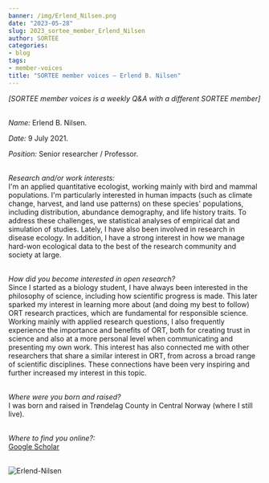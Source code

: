 ```yaml
---
banner: /img/Erlend_Nilsen.png
date: "2023-05-28"
slug: 2023_sortee_member_Erlend_Nilsen
author: SORTEE
categories:
- blog
tags:
- member-voices
title: "SORTEE member voices – Erlend B. Nilsen" 
---
```



*[SORTEE member voices is a weekly Q&A with a different SORTEE member]*   
&nbsp;
&nbsp;

_Name:_ Erlend B. Nilsen.   

_Date:_ 9 July 2021. 
&nbsp;

_Position:_ Senior researcher / Professor.  
&nbsp;

_Research and/or work interests:_   
I'm an applied quantitative ecologist, working mainly
with bird and mammal populations. I'm particularly interested in human impacts (such as climate change, harvest, and land use patterns) on these species' populations, including distribution, abundance demography, and life  history traits. To address these challenges, we statistical analyses of empirical dat and simulation of studies. Lately, I have also been involved in research in disease ecology. In addition, I have a strong  interest in how we manage hard-won ecological data to the best of the research community and society at large.   
&nbsp;
&nbsp;

_How did you become interested in open research?_   
Since I started as a biology student, I have always been interested in the philosophy of science, including how scientific progress is made.  This later sparked my interest in learning more about (and doing my best to follow) ORT research practices, which are fundamental for  responsible science. Working mainly with applied research questions, I also frequently experience the importance and benefits of ORT, both for creating trust in science and also at a more personal level when communicating and presenting my own work. This interest has also connected me with other researchers that share a similar interest in  ORT, from across a broad range of scientific disciplines. These connections have been very inspiring and further increased my interest in this topic.   
&nbsp;
&nbsp;

_Where were you born and raised?_   
I was born and raised in Trøndelag County in Central Norway (where I still live).   
&nbsp;
&nbsp;

_Where to find you online?:_   
[Google Scholar](https://scholar.google.com.tw/citations?hl=en&user=XSJg2XoAAAAJ)     
&nbsp;
&nbsp;


![Erlend-Nilsen](/img/Erlend_Nilsen.png)   
